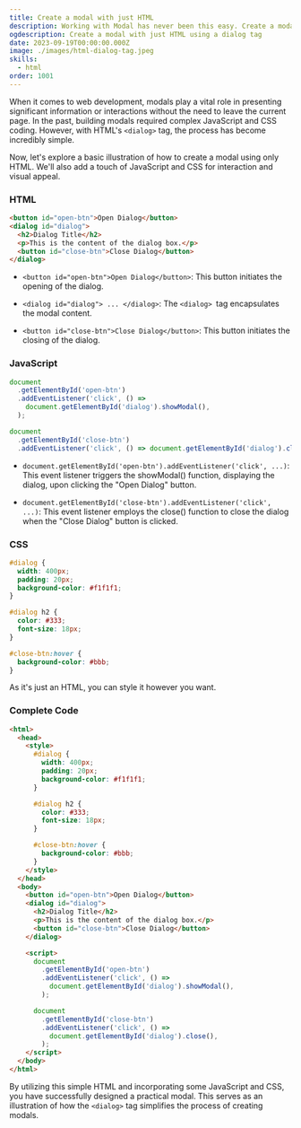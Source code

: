 ```yaml
---
title: Create a modal with just HTML
description: Working with Modal has never been this easy. Create a modal with just HTML using a dialog tag.
ogdescription: Create a modal with just HTML using a dialog tag
date: 2023-09-19T00:00:00.000Z
image: ./images/html-dialog-tag.jpeg
skills:
  - html
order: 1001
---
```


When it comes to web development, modals play a vital role in presenting significant information or interactions without the need to leave the current page. In the past, building modals required complex JavaScript and CSS coding. However, with HTML's `<dialog>` tag, the process has become incredibly simple.

Now, let's explore a basic illustration of how to create a modal using only HTML. We'll also add a touch of JavaScript and CSS for interaction and visual appeal.

### HTML

```html
<button id="open-btn">Open Dialog</button>
<dialog id="dialog">
  <h2>Dialog Title</h2>
  <p>This is the content of the dialog box.</p>
  <button id="close-btn">Close Dialog</button>
</dialog>
```

- `<button id="open-btn">Open Dialog</button>`: This button initiates the opening of the dialog.

- `<dialog id="dialog"> ... </dialog>`: The `<dialog> `tag encapsulates the modal content.

- `<button id="close-btn">Close Dialog</button>`: This button initiates the closing of the dialog.

### JavaScript

```js
document
  .getElementById('open-btn')
  .addEventListener('click', () =>
    document.getElementById('dialog').showModal(),
  );

document
  .getElementById('close-btn')
  .addEventListener('click', () => document.getElementById('dialog').close());
```

- `document.getElementById('open-btn').addEventListener('click', ...)`: This event listener triggers the showModal() function, displaying the dialog, upon clicking the "Open Dialog" button.

- `document.getElementById('close-btn').addEventListener('click', ...)`: This event listener employs the close() function to close the dialog when the "Close Dialog" button is clicked.

### CSS

```css
#dialog {
  width: 400px;
  padding: 20px;
  background-color: #f1f1f1;
}

#dialog h2 {
  color: #333;
  font-size: 18px;
}

#close-btn:hover {
  background-color: #bbb;
}
```

As it's just an HTML, you can style it however you want.

### Complete Code

```html
<html>
  <head>
    <style>
      #dialog {
        width: 400px;
        padding: 20px;
        background-color: #f1f1f1;
      }

      #dialog h2 {
        color: #333;
        font-size: 18px;
      }

      #close-btn:hover {
        background-color: #bbb;
      }
    </style>
  </head>
  <body>
    <button id="open-btn">Open Dialog</button>
    <dialog id="dialog">
      <h2>Dialog Title</h2>
      <p>This is the content of the dialog box.</p>
      <button id="close-btn">Close Dialog</button>
    </dialog>

    <script>
      document
        .getElementById('open-btn')
        .addEventListener('click', () =>
          document.getElementById('dialog').showModal(),
        );

      document
        .getElementById('close-btn')
        .addEventListener('click', () =>
          document.getElementById('dialog').close(),
        );
    </script>
  </body>
</html>
```

By utilizing this simple HTML and incorporating some JavaScript and CSS, you have successfully designed a practical modal. This serves as an illustration of how the `<dialog>` tag simplifies the process of creating modals.
